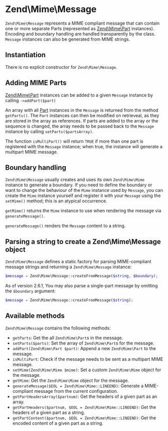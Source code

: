 # Zend\\Mime\\Message

`Zend\Mime\Message` represents a MIME compliant message that can contain one or
more separate Parts (represented as [Zend\Mime\Part](part.md) instances).
Encoding and boundary handling are handled transparently by the class.
`Message` instances can also be generated from MIME strings.

## Instantiation

There is no explicit constructor for `Zend\Mime\Message`.

## Adding MIME Parts

[Zend\Mime\Part](part.md) instances can be added to a given `Message` instance by
calling `->addPart($part)`

An array with all [Part](part.md) instances in the `Message` is returned from
the method `getParts()`. The `Part` instances can then be modified on
retrieveal, as they are stored in the array as references. If parts are added
to the array or the sequence is changed, the array needs to be passed back to
the `Message` instance by calling `setParts($partsArray)`.

The function `isMultiPart()` will return `TRUE` if more than one part is
registered with the `Message` instance; when true, the instance will generate a
multipart MIME message.

## Boundary handling

`Zend\Mime\Message` usually creates and uses its own `Zend\Mime\Mime` instance
to generate a boundary.  If you need to define the boundary or want to change
the behaviour of the `Mime` instance used by `Message`, you can create the
`Mime` instance yourself and register it with your `Message` using the
`setMime()` method; this is an atypical occurrence.

`getMime()` returns the `Mime` instance to use when rendering the message via
`generateMessage()`.

`generateMessage()` renders the `Message` content to a string.

## Parsing a string to create a Zend\\Mime\\Message object

`Zend\Mime\Message` defines a static factory for parsing MIME-compliant message
strings and returning a `Zend\Mime\Message` instance:

```php
$message = Zend\Mime\Message::createFromMessage($string, $boundary);
```

As of version 2.6.1, You may also parse a single-part message by omitting the
`$boundary` argument:

```php
$message = Zend\Mime\Message::createFromMessage($string);
```

## Available methods

`Zend\Mime\Message` contains the following methods:

- `getParts`: Get the all `Zend\Mime\Part`s in the message.
- `setParts($parts)`: Set the array of `Zend\Mime\Part`s for the message.
- `addPart(Zend\Mime\Part $part)`: Append a new `Zend\Mime\Part` to the
  message.
- `isMultiPart`: Check if the message needs to be sent as a multipart MIME
  message.
- `setMime(Zend\Mime\Mime $mime)`: Set a custom `Zend\Mime\Mime` object for the
  message.
- `getMime`: Get the `Zend\Mime\Mime` object for the message.
- `generateMessage($EOL = Zend\Mime\Mime::LINEEND)`: Generate a MIME-compliant
  message from the current configuration.
- `getPartHeadersArray($partnum)`: Get the headers of a given part as an array.
- `getPartHeaders($partnum, $EOL = Zend\Mime\Mime::LINEEND)`: Get the headers
  of a given part as a string.
- `getPartContent($partnum, $EOL = Zend\Mime\Mime::LINEEND)`: Get the encoded
  content of a given part as a string.
